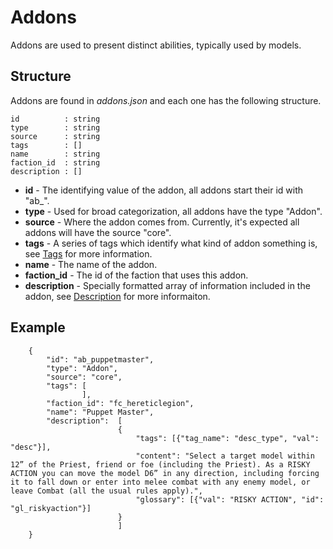 # Addons

Addons are used to present distinct abilities, typically used by models.

## Structure

Addons are found in *addons.json* and each one has the following structure.

```
id          : string
type        : string
source      : string
tags        : []
name        : string
faction_id  : string
description : []
```

- **id** - The identifying value of the addon, all addons start their id with "ab_".
- **type** - Used for broad categorization, all addons have the type "Addon".
- **source** - Where the addon comes from. Currently, it's expected all addons will have the source "core".
- **tags** - A series of tags which identify what kind of addon something is, see [Tags](../../Tags.md) for more information.
- **name** - The name of the addon.
- **faction_id** - The id of the faction that uses this addon.
- **description** - Specially formatted array of information included in the addon, see [Description](../../Description.md) for more informaiton.

## Example

```
    {
        "id": "ab_puppetmaster",
        "type": "Addon",
        "source": "core",
        "tags": [
                ],
        "faction_id": "fc_hereticlegion",
        "name": "Puppet Master",
        "description":  [
                        {
                            "tags": [{"tag_name": "desc_type", "val": "desc"}],
                            "content": "Select a target model within 12” of the Priest, friend or foe (including the Priest). As a RISKY ACTION you can move the model D6” in any direction, including forcing it to fall down or enter into melee combat with any enemy model, or leave Combat (all the usual rules apply).",
                            "glossary": [{"val": "RISKY ACTION", "id": "gl_riskyaction"}]
                        }
                        ]
    }
```